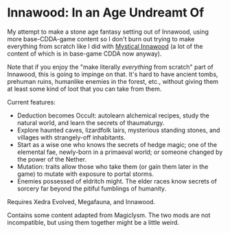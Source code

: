# Innawood: In an Age Undreamt Of
My attempt to make a stone age fantasy setting out of Innawood, using more base-CDDA-game content so I don't burn out trying to make everything from scratch like I did with [Mystical Innawood](https://github.com/Standing-Storm/mystical-innawood) (a lot of the content of which is in base-game CDDA now anyway). 

Note that if you enjoy the "make literally *everything* from scratch" part of Innawood, this is going to impinge on that. It's hard to have ancient tombs, prehuman ruins, humanlike enemies in the forest, etc., without giving them at least some kind of loot that you can take from them. 

Current features:
- Deduction becomes Occult: autolearn alchemical recipes, study the natural world, and learn the secrets of thaumaturgy.
- Explore haunted caves, lizardfolk lairs, mysterious standing stones, and villages with strangely-off inhabitants.
- Start as a wise one who knows the secrets of hedge magic; one of the elemental fae, newly-born in a primaeval world; or someone changed by the power of the Nether.
- Mutation: traits allow those who take them (or gain them later in the game) to mutate with exposure to portal storms.
- Enemies possessed of eldritch might. The elder races know secrets of sorcery far beyond the pitiful fumblings of humanity. 

Requires Xedra Evolved, Megafauna, and Innawood.

Contains some content adapted from Magiclysm. The two mods are not incompatible, but using them together might be a little weird. 
